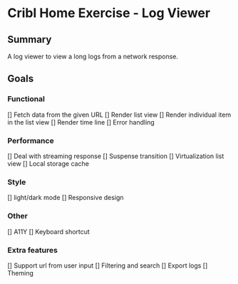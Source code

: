 # Cribl Home Exercise - Log Viewer

## Summary
A log viewer to view a long logs from a network response.

## Goals
### Functional
[] Fetch data from the given URL
[] Render list view
[] Render individual item in the list view
[] Render time line
[] Error handling
### Performance
[] Deal with streaming response
[] Suspense transition
[] Virtualization list view
[] Local storage cache
### Style
[] light/dark mode
[] Responsive design
### Other
[] A11Y
[] Keyboard shortcut
### Extra features
[] Support url from user input
[] Filtering and search
[] Export logs
[] Theming
